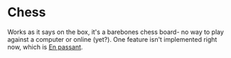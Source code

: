 # Chess

Works as it says on the box, it's a barebones chess board- no way to play against a computer or online (yet?).
One feature isn't implemented right now, which is [En passant](https://en.wikipedia.org/wiki/En_passant).
